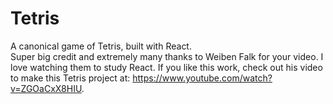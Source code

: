 # Tetris
A canonical game of Tetris, built with React.  
Super big credit and extremely many thanks to Weiben Falk for your video. I love watching them to study React. If you like this work, check out his video to make this Tetris project at: https://www.youtube.com/watch?v=ZGOaCxX8HIU. 

